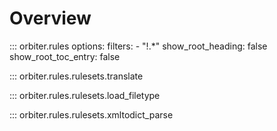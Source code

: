 # Overview
::: orbiter.rules
    options:
      filters:
        - "!.*"
      show_root_heading: false
      show_root_toc_entry: false

::: orbiter.rules.rulesets.translate

::: orbiter.rules.rulesets.load_filetype

::: orbiter.rules.rulesets.xmltodict_parse
